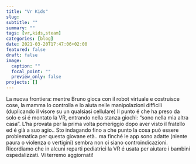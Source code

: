 ```yaml
---
title: "Vr Kids"
slug:
subtitle: ""
summary: ""
tags: [vr,kids,steam]
categories: [blog]
date: 2021-03-20T17:47:06+02:00
featured: false
draft: false
image:
  caption: ""
  focal_point: ""
  preview_only: false
projects: []
---
```


La nuova frontiera: mentre Bruno gioca con il robot virtuale e costruisce cose, la mamma lo controlla e lo aiuta nelle manipolazioni difficili (duplicando il visore su un qualsiasi cellulare)
Il punto é che ha preso da solo e si é montato la VR, entrando nella stanza giochi: “sono nella mia altra casa”. L’ha provata per la prima volta pomeriggio dopo aver visto il fratello ed é già a suo agio..
Sto indagando fino a che punto la cosa può essere problematica per questa giovane età.. ma finché le app sono adatte (niente paura o violenza o vertigini) sembra non ci siano controindicazioni.
Ricordiamo che in alcuni reparti pediatrici la VR é usata per aiutare i bambini ospedalizzati.
Vi terremo aggiornati!